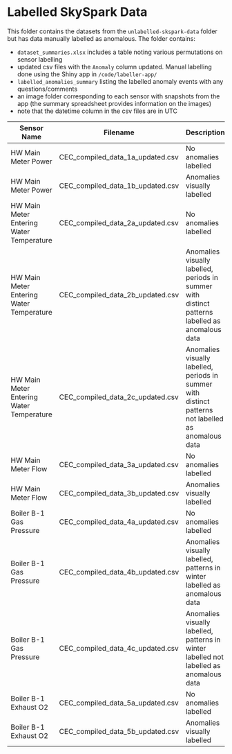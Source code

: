 # Labelled SkySpark Data

This folder contains the datasets from the `unlabelled-skspark-data` folder but has data manually labelled as anomalous. The folder contains:

- `dataset_summaries.xlsx` includes a table noting various permutations on sensor labelling  
- updated csv files with the `Anomaly` column updated. Manual labelling done using the Shiny app in `/code/labeller-app/`
- `labelled_anomalies_summary` listing the labelled anomaly events with any questions/comments
- an image folder corresponding to each sensor with snapshots from the app (the summary spreadsheet provides information on the images)
- note that the datetime column in the csv files are in UTC

|Sensor Name | Filename | Description | Image Folder |
|---|---|---|---|
|HW Main Meter Power|CEC_compiled_data_1a_updated.csv|No anomalies labelled|1-images
|HW Main Meter Power|CEC_compiled_data_1b_updated.csv|Anomalies visually labelled|1-images
|HW Main Meter Entering Water Temperature|CEC_compiled_data_2a_updated.csv|No anomalies labelled|2-images
|HW Main Meter Entering Water Temperature|CEC_compiled_data_2b_updated.csv|Anomalies visually labelled, periods in summer with distinct patterns labelled as anomalous data|2-images
|HW Main Meter Entering Water Temperature|CEC_compiled_data_2c_updated.csv|Anomalies visually labelled, periods in summer with distinct patterns not labelled as anomalous data|2-images
|HW Main Meter Flow|CEC_compiled_data_3a_updated.csv|No anomalies labelled|3-images
|HW Main Meter Flow|CEC_compiled_data_3b_updated.csv|Anomalies visually labelled|3-images
|Boiler B-1 Gas Pressure|CEC_compiled_data_4a_updated.csv|No anomalies labelled|4-images
|Boiler B-1 Gas Pressure|CEC_compiled_data_4b_updated.csv|Anomalies visually labelled, patterns in winter labelled as anomalous data|4-images
|Boiler B-1 Gas Pressure|CEC_compiled_data_4c_updated.csv|Anomalies visually labelled, patterns in winter labelled not labelled as anomalous data|4-images
|Boiler B-1 Exhaust O2|CEC_compiled_data_5a_updated.csv|No anomalies labelled|5-images
|Boiler B-1 Exhaust O2|CEC_compiled_data_5b_updated.csv|Anomalies visually labelled|5-images